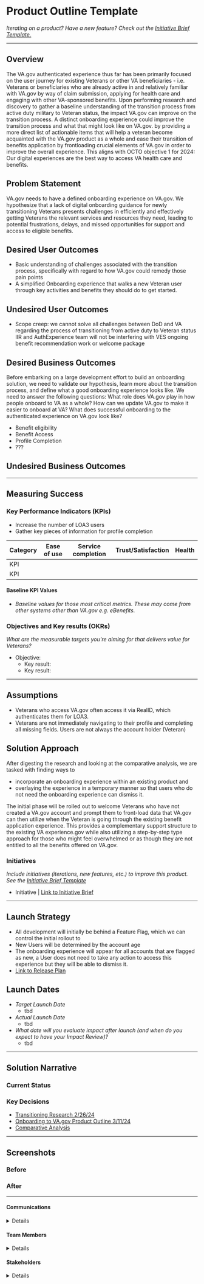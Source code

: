 
# Product Outline Template
*Iterating on a product? Have a new feature? Check out the [Initiative Brief Template.](https://bit.ly/initiative-brief-template)*

---

## Overview
The VA.gov authenticated experience thus far has been primarily focused on the user journey for existing Veterans or other VA beneficiaries - i.e. Veterans or beneficiaries who are already active in and relatively familiar with VA.gov by way of claim submission, applying for health care and engaging with other VA-sponsored benefits. Upon performing research and discovery to gather a baseline understanding of the transition process from active duty military to Veteran status, the impact VA.gov can improve on the transition process. A distinct onboarding experience could improve the transition process and what that might look like on VA.gov. by providing a more direct list of actionable items that will help a veteran become acquainted with the VA.gov product as a whole and ease their transition of benefits application by frontloading crucial elements of VA.gov in order to improve the overall experience. 
This aligns with OCTO objective 1 for 2024: Our digital experiences are the best way to access VA health care and benefits.

## Problem Statement
VA.gov needs to have a defined onboarding experience on VA.gov. We hypothesize that a lack of digital onboarding guidance for newly transitioning Veterans presents challenges in efficiently and effectively getting Veterans the relevant services and resources they need, leading to potential frustrations, delays, and missed opportunities for support and access to eligible benefits.

## Desired User Outcomes

- Basic understanding of challenges associated with the transition process, specifically with regard to how VA.gov could remedy those pain points
- A simplified Onboarding experience that walks a new Veteran user through key activities and benefits they should do to get started.

## Undesired User Outcomes
- Scope creep: we cannot solve all challenges between DoD and VA regarding the process of transitioning from active duty to Veteran status
IIR and AuthExperience team will not be interfering with VES ongoing benefit recommendation work or welcome package

## Desired Business Outcomes

Before embarking on a large development effort to build an onboarding solution, we need to validate our hypothesis, learn more about the transition process, and define what a good onboarding experience looks like.
We need to answer the following questions:
What role does VA.gov play in how people onboard to VA as a whole?
How can we update VA.gov to make it easier to onboard at VA?
What does successful onboarding to the authenticated experience on VA.gov look like?
- Benefit eligibility
- Benefit Access
- Profile Completion
- ???

## Undesired Business Outcomes


---
## Measuring Success


### Key Performance Indicators (KPIs)
- Increase the number of LOA3 users
- Gather key pieces of information for profile completion 


| Category | Ease of use | Service completion | Trust/Satisfaction | Health |
|----------|-------------|--------------------|--------------------|--------|
| KPI      |             |                    |                    |        |
| KPI      |             |                    |                    |        |

#### Baseline KPI Values
* _Baseline values for those most critical metrics. These may come from other systems other than VA.gov e.g. eBenefits._

### Objectives and Key results (OKRs)
_What are the measurable targets you're aiming for that delivers value for Veterans?_

- Objective:
  - Key result: 
  - Key result: 


---

## Assumptions
- Veterans who access VA.gov often access it via RealID, which authenticates them for LOA3.
- Veterans are not immediately navigating to their profile and completing all missing fields.
Users are not always the account holder (Veteran) 


## Solution Approach
After digesting the research and looking at the comparative analysis, we are tasked with finding ways to 
- incorporate an onboarding experience within an existing product and 
- overlaying the experience in a temporary manner so that users who do not need the onboarding experience can dismiss it. 

The initial phase will be rolled out to welcome Veterans who have not created a VA.gov account and prompt them to front-load data that VA.gov can then utilize when the Veteran is going through the existing benefit application experience. This provides a complementary support structure to the existing VA experience.gov while also utilizing a step-by-step type approach for those who might feel overwhelmed or as though they are not entitled to all the benefits offered on VA.gov.

### Initiatives
*Include initiatives (iterations, new features, etc.) to improve this product. See the [Initiative Brief Template](https://github.com/department-of-veterans-affairs/va.gov-team/blob/master/teams/vsa/product/initiative-brief-template.md)*

- Initiative | [Link to Initiative Brief](#)

--- 

## Launch Strategy
- All development will initially be behind a Feature Flag, which we can control the initial rollout to
- New Users will be determined by the account age
- The onboarding experience will appear for all accounts that are flagged as new, a User does not need to take any action to access this experience but they will be able to dismiss it.
- [Link to Release Plan](https://github.com/department-of-veterans-affairs/va.gov-team/blob/master/platform/product-management/release-plan-template.md)

## Launch Dates
- *Target Launch Date*
  - tbd
- *Actual Launch Date* 
  - tbd
- *What date will you evaluate impact after launch (and when do you expect to have your Impact Review)?*
  - tbd

---

## Solution Narrative

### Current Status

### Key Decisions
- [Transitioning Research 2/26/24]([url](https://github.com/department-of-veterans-affairs/va.gov-team/blob/master/products/identity-personalization/onboarding/discovery-research/research-review.md))
- [Onboarding to VA.gov Product Outline 3/11/24]([url](https://github.com/department-of-veterans-affairs/va.gov-team/tree/master/products/identity-personalization/onboarding))
- [Comparative Analysis ]([url](https://github.com/department-of-veterans-affairs/va.gov-team/blob/master/products/identity-personalization/onboarding/discovery-research/comparative-analysis.md))
---
   
## Screenshots

### Before

### After

---

#### Communications

<details>

- Team Name: Iterate Innovate & Run
- GitHub Label: Veteran Onboarding
- Slack channel: [#iir-product-teams-public](https://dsva.slack.com/archives/C05RJS5DANT) 
			
</details>

#### Team Members

<details>
 
 - DEPO Lead: Jeff Barnes
 - PM: Kat Kufalk, Oddball
 - Engineering: Adam King, Oddball;
                Nick Sayre, AdHoc;
                John Rodriguez, AdHoc
 - Research/Design: Liza McRuer, AdHoc
 
</details>


#### Stakeholders

<details>
 
-   VES
-   VA mobile team
-   VHA and health modernization teams (MHV on VA.gov)
 
 
</details>
